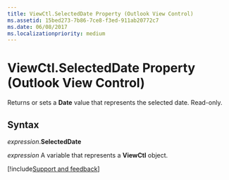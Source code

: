 ```yaml
---
title: ViewCtl.SelectedDate Property (Outlook View Control)
ms.assetid: 15bed273-7b86-7ce8-f3ed-911ab20772c7
ms.date: 06/08/2017
ms.localizationpriority: medium
---
```



# ViewCtl.SelectedDate Property (Outlook View Control)

Returns or sets a **Date** value that represents the selected date. Read-only.


## Syntax

_expression_.**SelectedDate**

_expression_ A variable that represents a **ViewCtl** object.

[!include[Support and feedback](~/includes/feedback-boilerplate.md)]